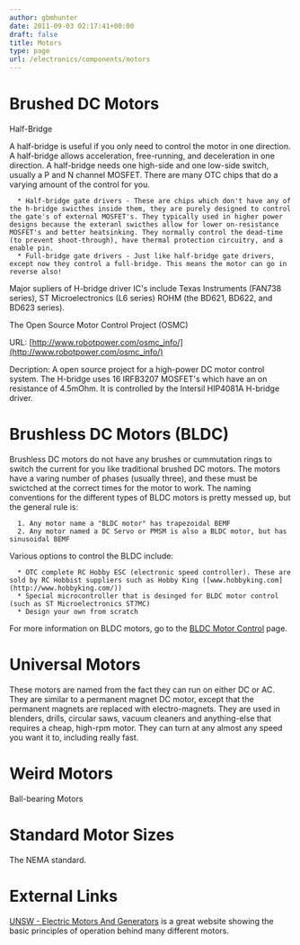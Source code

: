 ```yaml
---
author: gbmhunter
date: 2011-09-03 02:17:41+00:00
draft: false
title: Motors
type: page
url: /electronics/components/motors
---
```


# Brushed DC Motors




Half-Bridge




A half-bridge is useful if you only need to control the motor in one direction. A half-bridge allows acceleration, free-running, and deceleration in one direction. A half-bridge needs one high-side and one low-side switch, usually a P and N channel MOSFET. There are many OTC chips that do a varying amount of the control for you.





	  * Half-bridge gate drivers - These are chips which don't have any of the h-bridge swicthes inside them, they are purely designed to control the gate's of external MOSFET's. They typically used in higher power designs because the exteranl swicthes allow for lower on-resistance MOSFET's and better heatsinking. They normally control the dead-time (to prevent shoot-through), have thermal protection circuitry, and a enable pin.
	  * Full-bridge gate drivers - Just like half-bridge gate drivers, except now they control a full-bridge. This means the motor can go in reverse also!



Major supliers of H-bridge driver IC's include Texas Instruments (FAN738 series), ST Microelectronics (L6 series) ROHM (the BD621, BD622, and BD623 series).




The Open Source Motor Control Project (OSMC)  

 URL: [http://www.robotpower.com/osmc_info/](http://www.robotpower.com/osmc_info/)  

 Decription: A open source project for a high-power DC motor control system. The H-bridge uses 16 IRFB3207 MOSFET's which have an on resistance of 4.5mOhm. It is controlled by the Intersil HIP4081A H-bridge driver.




# Brushless DC Motors (BLDC)




Brushless DC motors do not have any brushes or cummutation rings to switch the current for you like traditional brushed DC motors. The motors have a varing number of phases (usually three), and these must be swictched at the correct times for the motor to work. The naming conventions for the different types of BLDC motors is pretty messed up, but the general rule is:





	  1. Any motor name a "BLDC motor" has trapezoidal BEMF
	  2. Any motor named a DC Servo or PMSM is also a BLDC motor, but has sinusoidal BEMF



Various options to control the BLDC include:





	  * OTC complete RC Hobby ESC (electronic speed controller). These are sold by RC Hobbist suppliers such as Hobby King ([www.hobbyking.com](http://www.hobbyking.com/))
	  * Special microcontroller that is desinged for BLDC motor control (such as ST Microelectronics ST7MC)
	  * Design your own from scratch



For more information on BLDC motors, go to the [BLDC Motor Control](http://blog.mbedded.ninja/electronics/circuit-design/bldc-motor-control) page.




# Universal Motors




These motors are named from the fact they can run on either DC or AC. They are similar to a permanent magnet DC motor, except that the permanent magnets are replaced with electro-magnets. They are used in blenders, drills, circular saws, vacuum cleaners and anything-else that requires a cheap, high-rpm motor. They can turn at any almost any speed you want it to, including really fast.




# Weird Motors




Ball-bearing Motors




# Standard Motor Sizes




The NEMA standard.




# External Links




[UNSW - Electric Motors And Generators](http://www.animations.physics.unsw.edu.au/jw/electricmotors.html) is a great website showing the basic principles of operation behind many different motors.
